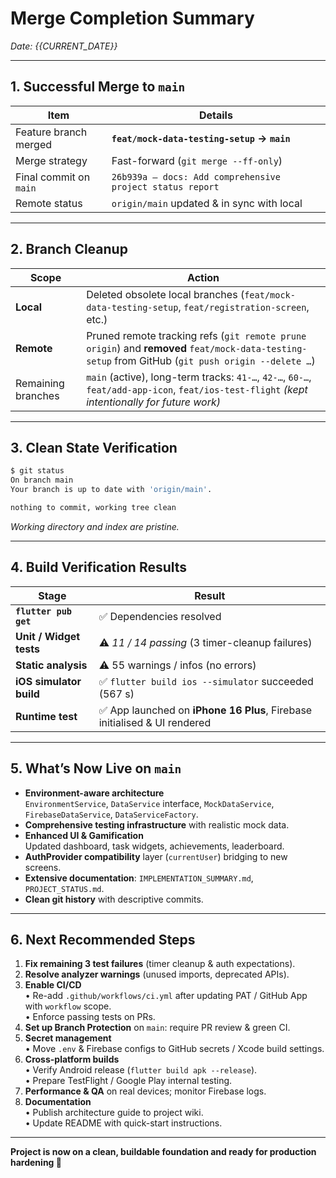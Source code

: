 # Merge Completion Summary
_Date: {{CURRENT_DATE}}_

---

## 1. Successful Merge to **`main`**
| Item | Details |
|------|---------|
| Feature branch merged | **`feat/mock-data-testing-setup` → `main`** |
| Merge strategy | Fast-forward (`git merge --ff-only`) |
| Final commit on `main` | `26b939a – docs: Add comprehensive project status report` |
| Remote status | `origin/main` updated & in sync with local |

---

## 2. Branch Cleanup
| Scope | Action |
|-------|--------|
| **Local** | Deleted obsolete local branches (`feat/mock-data-testing-setup`, `feat/registration-screen`, etc.) |
| **Remote** | Pruned remote tracking refs (`git remote prune origin`) and **removed** `feat/mock-data-testing-setup` from GitHub (`git push origin --delete …`) |
| Remaining branches | `main` (active), long-term tracks: `41-…`, `42-…`, `60-…`, `feat/add-app-icon`, `feat/ios-test-flight` *(kept intentionally for future work)* |

---

## 3. Clean State Verification
```bash
$ git status
On branch main
Your branch is up to date with 'origin/main'.

nothing to commit, working tree clean
```
*Working directory and index are pristine.*

---

## 4. Build Verification Results
| Stage | Result |
|-------|--------|
| **`flutter pub get`** | ✅ Dependencies resolved |
| **Unit / Widget tests** | ⚠️  _11 / 14 passing_ (3 timer-cleanup failures) |
| **Static analysis** | ⚠️  55 warnings / infos (no errors) |
| **iOS simulator build** | ✅ `flutter build ios --simulator` succeeded (567 s) |
| **Runtime test** | ✅ App launched on **iPhone 16 Plus**, Firebase initialised & UI rendered |

---

## 5. What’s Now Live on **`main`**
- **Environment-aware architecture**  
  `EnvironmentService`, `DataService` interface, `MockDataService`, `FirebaseDataService`, `DataServiceFactory`.
- **Comprehensive testing infrastructure** with realistic mock data.
- **Enhanced UI & Gamification**  
  Updated dashboard, task widgets, achievements, leaderboard.
- **AuthProvider compatibility** layer (`currentUser`) bridging to new screens.
- **Extensive documentation**: `IMPLEMENTATION_SUMMARY.md`, `PROJECT_STATUS.md`.
- **Clean git history** with descriptive commits.

---

## 6. Next Recommended Steps
1. **Fix remaining 3 test failures** (timer cleanup & auth expectations).
2. **Resolve analyzer warnings** (unused imports, deprecated APIs).
3. **Enable CI/CD**  
   • Re-add `.github/workflows/ci.yml` after updating PAT / GitHub App with `workflow` scope.  
   • Enforce passing tests on PRs.
4. **Set up Branch Protection** on `main`: require PR review & green CI.
5. **Secret management**  
   • Move `.env` & Firebase configs to GitHub secrets / Xcode build settings.  
6. **Cross-platform builds**  
   • Verify Android release (`flutter build apk --release`).  
   • Prepare TestFlight / Google Play internal testing.
7. **Performance & QA** on real devices; monitor Firebase logs.
8. **Documentation**  
   • Publish architecture guide to project wiki.  
   • Update README with quick-start instructions.

---

**Project is now on a clean, buildable foundation and ready for production hardening 🚀**
